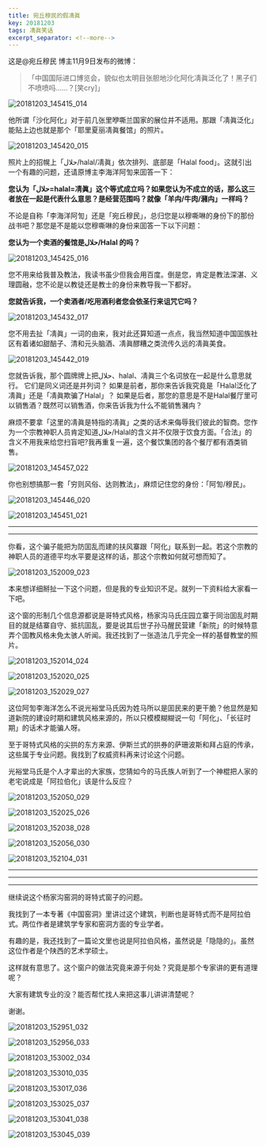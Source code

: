 ```yaml
---
title: 宛丘穆民的假凊眞
key: 20181203
tags: 凊眞笑话
excerpt_separator: <!--more-->
---
```


这是@宛丘穆民 博主11月9日发布的微博：

>「中国国际进口博览会，貌似也太明目张胆地沙化阿化凊眞泛化了！黑子们不喷喷吗……？[笑cry] ​​​​」


![20181203_145415_014](/assets/images/20181203_145415_014.jpg)
<!--more-->

他所谓「沙化阿化」对于前几张里咿嘶兰国家的展位并不适用。那跟「凊眞泛化」能贴上边也就是那个「耶里夏丽凊眞餐馆」的照片。

![20181203_145420_015](/assets/images/20181203_145420_015.jpg)


照片上的招幌上「حلال/halal/凊眞」依次排列、底部是「Halal food」。这就引出一个有趣的问题，还请原博主李海洋阿訇来囬答一下：

**您认为「حلال=halal=凊眞」这个等式成立吗？如果您认为不成立的话，那么这三者放在一起是代表什么意思？是经营范围吗？就像「羊禸/牛肉/瀦禸」一样吗？**

不论是自称「李海洋阿訇」还是「宛丘穆民」，总归您是以穆嘶啉的身份下的那份战书吧？那您是不是能以您穆嘶啉的身份来囬答一下以下问题：

**您认为一个卖酒的餐馆是حلال/Halal 的吗？**

![20181203_145425_016](/assets/images/20181203_145425_016.jpg)


您不用来给我普及教法，我读书虽少但我会用百度。倒是您，肯定是教法深湛、义理圆融，您不论是以教徒还是教士的身份来教导我一下都好。

**您就告诉我，一个卖酒者/吃用酒利者您会依圣行来诅咒它吗？**

![20181203_145432_017](/assets/images/20181203_145432_017.jpg)

您不用去扯「凊眞」一词的由来，我对此还算知道一点点，我当然知道中国囬族社区有着诸如甜醅子、清和元头脑酒、凊眞醪糟之类流传久远的凊眞美食。


![20181203_145442_019](/assets/images/20181203_145442_019.jpg)


您就告诉我，那个圆牌牌上把حلال、halal、凊眞三个名词放在一起是什么意思就行。
它们是同义词还是并列词？
如果是前者，那你来告诉我究竟是「Halal泛化了凊眞」还是「凊眞欺骗了Halal」？
如果是后者，那您的意思是不是Halal餐厅里可以销售酒？既然可以销售酒，你来告诉我为什么不能销售瀦禸？




麻烦不要拿「这里的凊眞是特指的凊眞」之类的话术来侮辱我们彼此的智商。您作为一个宗教神职人员肯定知道حلال/Halal的含义并不仅限于饮食方面。「合法」的含义不用我来给您扫盲吧?我再重复一遍，这个餐饮集团的各个餐厅都有酒类销售。


![20181203_145457_022](/assets/images/20181203_145457_022.jpg)


你也别想搞那一套「穷则风俗、达则教法」，麻烦记住您的身份：「阿訇/穆民」。



![20181203_145446_020](/assets/images/20181203_145446_020.jpg)


![20181203_145451_021](/assets/images/20181203_145451_021.jpg)


---

---


你看，这个骗子能把为防囬乱而建的扶风寨跟「阿化」联系到一起。若这个宗教的神职人员的道德平均水平要是这样的话，那这个宗教如何就可想而知了。

![20181203_152009_023](/assets/images/20181203_152009_023.jpg)

本来想详细掰扯一下这个问题，但是我的专业知识不足。就列一下资料给大家看一下吧。

这个窗的形制几个信息源都说是哥特式风格，杨家沟马氏庄园立寨于同治囬乱时期目的就是结寨自守、抵抗囬乱，要是说其后世子孙马醒民营建「新院」的时候特意弄个囬教风格未免太骇人听闻。我还找到了一张造法几乎完全一样的基督教堂的照片。

![20181203_152014_024](/assets/images/20181203_152014_024.jpg)


![20181203_152020_025](/assets/images/20181203_152020_025.jpg)

![20181203_152029_027](/assets/images/20181203_152029_027.jpg)


这位阿訇李海洋怎么不说光裕堂马氏因为姓马所以是囬民来的更干脆？他显然是知道新院的建设时期和建筑风格来源的，所以只模模糊糊说一句「阿化」、「长征时期」的话术才能骗人呀。

至于哥特式风格的尖拱的东方来源、伊斯兰式的拱券的萨珊波斯和拜占庭的传承，这些属于专业问题。我找到了权威资料再来讨论这个问题。

光裕堂马氏是个人才辈出的大家族，您猜如今的马氏族人听到了一个神棍把人家的老宅说成是「阿拉伯化」该是什么反应？

![20181203_152050_029](/assets/images/20181203_152050_029.jpg)



![20181203_152025_026](/assets/images/20181203_152025_026.jpg)


![20181203_152038_028](/assets/images/20181203_152038_028.jpg)


![20181203_152056_030](/assets/images/20181203_152056_030.jpg)


![20181203_152104_031](/assets/images/20181203_152104_031.jpg)


---
---
---


继续说这个杨家沟窑洞的哥特式窗子的问题。

我找到了一本专著《中国窑洞》里讲过这个建筑，判断也是哥特式而不是阿拉伯式。两位作者是建筑学专家和窑洞方面的专业学者。

有趣的是，我还找到了一篇论文里也说是阿拉伯风格，虽然说是「隐隐的」。虽然这位作者是个陕西的艺术学硕士。

这样就有意思了。这个窗户的做法究竟来源于何处？究竟是那个专家讲的更有道理呢？

大家有建筑专业的没？能否帮忙找人来把这事儿讲讲清楚呢？

谢谢。

![20181203_152951_032](/assets/images/20181203_152951_032.jpg)

![20181203_152956_033](/assets/images/20181203_152956_033.jpg)

![20181203_153002_034](/assets/images/20181203_153002_034.jpg)

![20181203_153010_035](/assets/images/20181203_153010_035.jpg)

![20181203_153017_036](/assets/images/20181203_153017_036.jpg)

![20181203_153025_037](/assets/images/20181203_153025_037.jpg)


![20181203_153041_038](/assets/images/20181203_153041_038.jpg)

![20181203_153045_039](/assets/images/20181203_153045_039.jpg)
